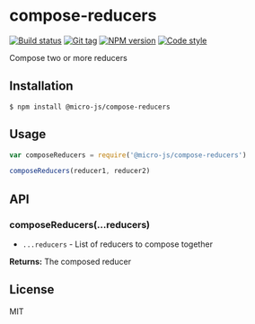 
# compose-reducers

[![Build status][travis-image]][travis-url]
[![Git tag][git-image]][git-url]
[![NPM version][npm-image]][npm-url]
[![Code style][standard-image]][standard-url]

Compose two or more reducers

## Installation

    $ npm install @micro-js/compose-reducers

## Usage

```js
var composeReducers = require('@micro-js/compose-reducers')

composeReducers(reducer1, reducer2)

```

## API

### composeReducers(...reducers)

- `...reducers` - List of reducers to compose together

**Returns:** The composed reducer

## License

MIT

[travis-image]: https://img.shields.io/travis/micro-js/compose-reducers.svg?style=flat-square
[travis-url]: https://travis-ci.org/micro-js/compose-reducers
[git-image]: https://img.shields.io/github/tag/micro-js/compose-reducers.svg
[git-url]: https://github.com/micro-js/compose-reducers
[standard-image]: https://img.shields.io/badge/code%20style-standard-brightgreen.svg?style=flat
[standard-url]: https://github.com/feross/standard
[npm-image]: https://img.shields.io/npm/v/@micro-js/compose-reducers.svg?style=flat-square
[npm-url]: https://npmjs.org/package/@micro-js/compose-reducers
